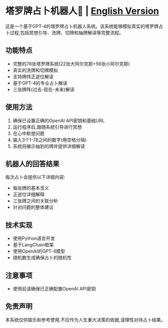 # 塔罗牌占卜机器人🔮 | [English Version](README_EN.md)

这是一个基于GPT-4的塔罗牌占卜机器人系统。该系统能够模拟真实的塔罗牌占卜过程,包括冥想引导、洗牌、切牌和抽牌解读等完整流程。

## 功能特点

- 完整的78张塔罗牌系统(22张大阿尔克那+56张小阿尔克那)
- 真实的洗牌和切牌模拟
- 支持牌阵正逆位解读
- 基于GPT-4的专业占卜解读
- 三张牌阵(过去-现在-未来)解读

## 使用方法

1. 确保已设置正确的OpenAI API密钥和基础URL
2. 运行程序后,跟随系统引导进行冥想
3. 在心中默想问题
4. 输入3个1-78之间的数字(用空格分隔)
5. 系统将展示抽到的牌并提供详细解读

## 机器人的回答结果

每次占卜会提供以下详细内容:
- 每张牌的基本含义
- 正逆位详细解释
- 三张牌之间的关联分析
- 针对问题的整体建议

## 技术实现

- 使用Python语言开发
- 基于LangChain框架
- 使用OpenAI的GPT-4模型
- 随机数生成确保占卜的随机性

## 注意事项

- 使用前请确保已正确配置OpenAI API密钥

## 免责声明

本系统仅供娱乐和参考使用,不应作为人生重大决策的依据,请理性对待占卜结果。
